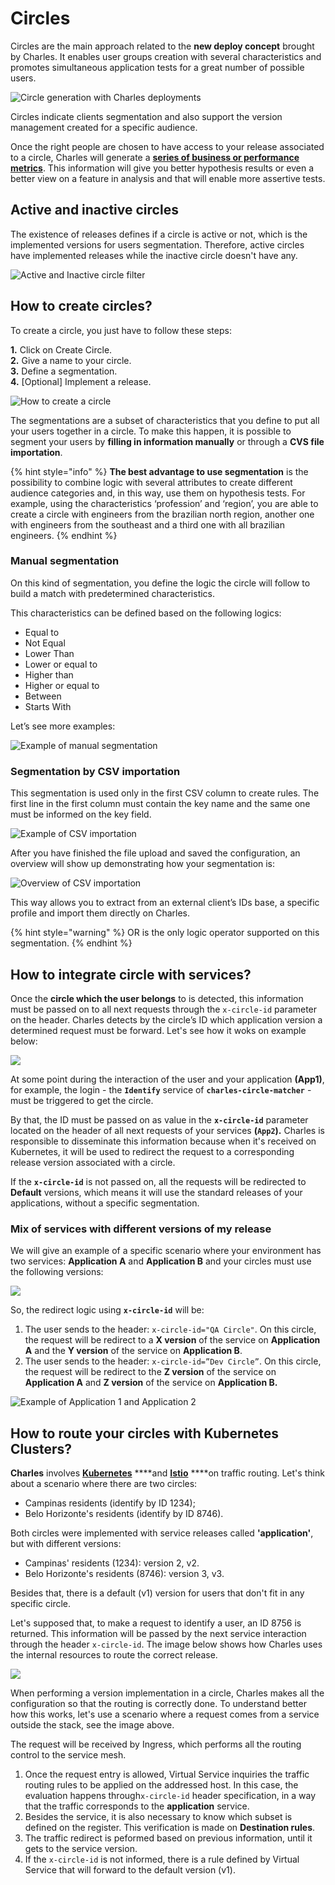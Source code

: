 # Circles

Circles are the main approach related to the **new deploy concept** brought by Charles. It enables user groups creation with several characteristics and promotes simultaneous application tests for a great number of possible users. 

![Circle generation with Charles deployments](../.gitbook/assets/deploy_em_circulos%20%289%29.png)

Circles indicate clients segmentation and also support the version management created for a specific audience. 

Once the right people are chosen to have access to your release associated to a circle, Charles will generate a [**series of business or performance metrics**](https://docs.charlescd.io/v/v0.2.1-en/reference/metrics). This information will give you better hypothesis results or even a better view on a feature in analysis and that will enable more assertive tests.

## Active and inactive circles

The existence of releases defines if a circle is active or not, which is the implemented versions for users segmentation. Therefore, active circles have implemented releases while the inactive circle doesn't have any.

 

![Active and Inactive circle filter](https://gblobscdn.gitbook.com/assets%2F-LzaqMnnQTjZO7P6hApv%2F-M7rKxDdQhwf1rfMyili%2F-M7rMicKEB9xYtEJ-28B%2Fchrome-capture%20%282%29.gif?alt=media&token=04dfdbc0-4976-489e-aee4-44ec4946640f)

## How to create circles?

To create a circle, you just have to follow these steps:

**1.** Click on Create Circle.  
**2.** Give a name to your circle.  
**3.** Define a segmentation.  
**4.** \[Optional\] Implement a release.

![  How to create a circle](../.gitbook/assets/criar-circulo.gif)

The segmentations are a subset of characteristics that you define to put all your users together in a circle. To make this happen, it is possible to segment your users by **filling in information manually** or through a **CVS file importation**.   


{% hint style="info" %}
**The best advantage to use segmentation** is the possibility to combine logic with several attributes to create different audience categories and, in this way, use them on hypothesis tests. For example, using the characteristics ‘profession’ and ‘region’, you are able to create a circle with engineers from the brazilian north region, another one with engineers from the southeast and a third one with all brazilian engineers.
{% endhint %}



### **Manual segmentation**

On this kind of segmentation, you define the logic the circle will follow to build a match with predetermined characteristics.

This characteristics can be defined based on the following logics:

* Equal to
* Not Equal
* Lower Than
* Lower or equal to
* Higher than
* Higher or equal to
* Between
* Starts With

Let’s see more examples:

![Example of manual segmentation](https://lh6.googleusercontent.com/5hg_2ZW34hb69J69-MtDNctjLJX5-gwBP9kgN6Bto9_tm2tK9DL-rgmvTleoVihRft37P2QmcA6MzBc3Uj_vguGM9VQVc9fhKEpittLr8LXxvThC3dewpNGsEYSHXp6KfhX8GGx_)

### **Segmentation by CSV importation**

This segmentation is used only in the first CSV column to create rules. The first line in the first column must contain the key name and the same one must be informed on the key field.  


![Example of CSV importation](https://gblobscdn.gitbook.com/assets%2F-LzaqMnnQTjZO7P6hApv%2F-M7rONJV5n28i7pTtM-C%2F-M7rS51dpK-0mabN_xP4%2Fimage.png?alt=media&token=10e21e5d-48bd-496a-bbac-dac677732fd2)

After you have finished the file upload and saved the configuration, an overview will show up demonstrating how your segmentation is:   


![Overview of CSV importation](https://gblobscdn.gitbook.com/assets%2F-LzaqMnnQTjZO7P6hApv%2F-M7rONJV5n28i7pTtM-C%2F-M7rTw1eEWjh8orNB-pS%2Fimage.png?alt=media&token=a9ac51d8-985b-4b67-9f98-5ffa276faee6)

This way allows you to extract from an external client’s IDs base, a specific profile and import them directly on Charles.   


{% hint style="warning" %}
OR is the only logic operator supported on this segmentation. 
{% endhint %}

## How to integrate circle with services?

Once the **circle which the user belongs** to is detected, this information must be passed on to all next requests through the `x-circle-id` parameter on the header. Charles detects by the circle’s ID which application version a determined request must be forward. Let's see how it woks on example below: 

![](../.gitbook/assets/como_integrar_circulos_com_servicos_copy.png)

At some point during the interaction of the user and your application **\(App1\)**, for example,  the login - the **`Identify`** service of **`charles-circle-matcher`** - must be triggered to get the circle. 

By that, the ID must be passed on as value in the **`x-circle-id`** parameter located on the header of all next requests of your services **\(`App2`\).** Charles is responsible to disseminate this information because when it's received on Kubernetes, it will be used to redirect the request to a corresponding release version associated with a circle.   
  
If the **`x-circle-id`** is not passed on, all the requests will be redirected to **Default** versions, which means it will use the standard releases of your applications, without a specific segmentation. 

### **Mix of services with different versions of my release** 

We will give an example of a specific scenario where your environment has two services: **Application A** and **Application B** and your circles must use the following versions:

![](../.gitbook/assets/versoes_diferentes_na_minha_release_eng.png)

  
So, the redirect logic using **`x-circle-id`** will be:

1. The user sends to the header:  `x-circle-id="QA Circle"`. On this circle, the request will be redirect to a **X version** of the service on **Application A** and the **Y version** of the service on **Application B**. 
2. The user sends to the header:  `x-circle-id=”Dev Circle”`. On this circle, the request will be redirect to the **Z version** of the service on **Application A** and **Z version** of the service on **Application B.** 

![Example of Application 1 and Application 2](../.gitbook/assets/versoes_diferentes_na_minha_release_ii_eng.png)

## How to route your circles with Kubernetes Clusters? 

**Charles** involves [**Kubernetes**](https://kubernetes.io/docs/home/) ****and [**Istio**](https://istio.io/docs/) ****on traffic routing. Let's think about a scenario where there are two circles:

* Campinas residents \(identify by ID 1234\);
* Belo Horizonte's residents \(identify by ID 8746\).

Both circles were implemented with service releases called **'application'**, but with different versions:

* Campinas' residents \(1234\): version 2, v2.
* Belo Horizonte's residents \(8746\): version 3, v3.

Besides that, there is a default \(v1\) version for users that don't fit in any specific circle.

Let's supposed that, to make a request to identify a user, an ID 8756 is returned. This information will be passed by the next service interaction through the header `x-circle-id`. The image below shows how Charles uses the internal resources to route the correct release. 

![](https://gblobscdn.gitbook.com/assets%2F-LzaqMnnQTjZO7P6hApv%2F-M7yHDr-VbK_tS0wCwGh%2F-M7yIFBInQf9HruABKEt%2FScreen_Shot_2020-05-22_at_10.08.35.png?alt=media&token=7b73c615-db6c-438e-a142-e4c131b6d606)

When performing a version implementation in a circle, Charles makes all the configuration so that the routing is correctly done. To understand better how this works, let's use a scenario where a request comes from a service outside the stack, see the image above.

The request will be received by Ingress, which performs all the routing control to the service mesh.

1. Once the request entry is allowed, Virtual Service inquiries the traffic routing rules to be applied on the addressed host. In this case, the evaluation happens through`x-circle-id` header specification, in a way that the traffic corresponds to the **application** service. 
2. Besides the service, it is also necessary to know which subset is defined on the register. This verification is made on **Destination rules**. 
3. The traffic redirect is peformed based on previous information, until it gets to the service version. 
4. If the `x-circle-id` is not informed, there is a rule defined by Virtual Service that will forward to the default version \(v1\). 

